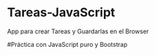 # Tareas-JavaScript
App para crear Tareas y Guardarlas en el Browser

#Práctica con JavaScript puro y Bootstrap
